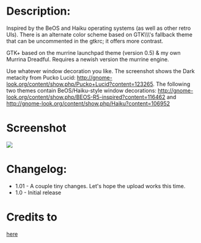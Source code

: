 # Description:
Inspired by the BeOS and Haiku operating systems (as well as other retro UIs).
There is an alternate color scheme based on GTK\\\\\\\'s fallback theme that can be uncommented in the gtkrc; it offers more contrast.

GTK+ based on the murrine launchpad theme (version 0.5) & my own Murrina Dreadful. Requires a newish version the murrine engine.

Use whatever window decoration you like. The screenshot shows the Dark metacity from Pucko Lucid: http://gnome-look.org/content/show.php/Pucko+Lucid?content=123265. The following two themes contain BeOS/Haiku-style window decorations: http://gnome-look.org/content/show.php/BEOS-R5-inspired?content=116462 and http://gnome-look.org/content/show.php/Haiku?content=106952

# Screenshot
![](http://s28.postimg.org/z7fk7stn1/127322_1.png)

# Changelog:
- 1.01 - A couple tiny changes. Let's hope the upload works this time.
- 1.0 - Initial release

# Credits to
[here](http://gnome-look.org/content/show.php/Murrina+Haikuish?content=127322)
